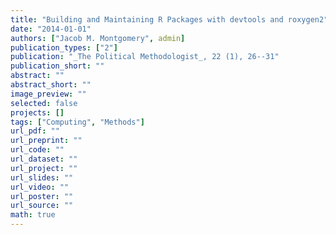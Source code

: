 ```yaml
---
title: "Building and Maintaining R Packages with devtools and roxygen2"
date: "2014-01-01"
authors: ["Jacob M. Montgomery", admin]
publication_types: ["2"]
publication: "_The Political Methodologist_, 22 (1), 26--31"
publication_short: ""
abstract: ""
abstract_short: ""
image_preview: ""
selected: false
projects: []
tags: ["Computing", "Methods"]
url_pdf: ""
url_preprint: ""
url_code: ""
url_dataset: ""
url_project: ""
url_slides: ""
url_video: ""
url_poster: ""
url_source: ""
math: true
---
```

